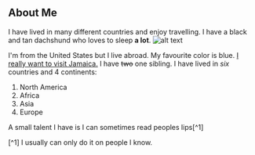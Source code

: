 ## About Me
I have lived in many different countries and enjoy travelling. I have a black and tan dachshund who loves to sleep **a lot**. 
![alt text](https://i1.pickpik.com/photos/784/194/412/dog-dachshund-studio-animal-preview.jpg)


I'm from the United States but I live abroad. My favourite color is blue.
[I really want to visit Jamaica.](https://www.sandals.com/blog/content/images/2019/07/9_SMB_11_BEACHLIFESTYLE_08753-2-2.jpg)
I have ~~two~~ one sibling.
I have lived in *six* countries and 4 continents:
1. North America
2. Africa
3. Asia
4. Europe


A small talent I have is I can sometimes read peoples lips[^1]

[^1] I usually can only do it on people I know.
<!--
**stellakr/stellakr** is a ✨ _special_ ✨ repository because its `README.md` (this file) appears on your GitHub profile.

Here are some ideas to get you started:

- 🔭 I’m currently working on ...
- 🌱 I’m currently learning ...
- 👯 I’m looking to collaborate on ...
- 🤔 I’m looking for help with ...
- 💬 Ask me about ...
- 📫 How to reach me: ...
- 😄 Pronouns: ...
- ⚡ Fun fact: ...
-->
